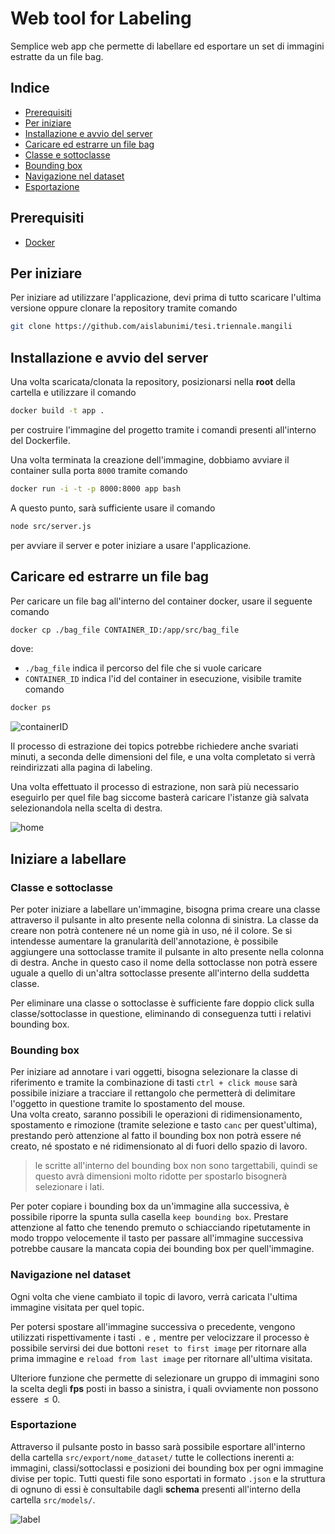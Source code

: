 # Web tool for Labeling

Semplice web app che permette di labellare ed esportare un set di immagini estratte da un file bag.

## Indice

- [Prerequisiti](#prerequisiti)
- [Per iniziare](#per-iniziare)
- [Installazione e avvio del server](#installazione-e-avvio-del-server)
- [Caricare ed estrarre un file bag](#caricare-ed-estrarre-un-file-bag)
- [Classe e sottoclasse](#classe-e-sottoclasse)
- [Bounding box](#bounding-box)
- [Navigazione nel dataset](#navigazione-nel-dataset)
- [Esportazione](#esportazione)

## Prerequisiti

- [Docker](https://docs.docker.com/engine/install/)

## Per iniziare

Per iniziare ad utilizzare l'applicazione, devi prima di tutto scaricare l'ultima versione oppure clonare la repository tramite comando

```bash
git clone https://github.com/aislabunimi/tesi.triennale.mangili
```

## Installazione e avvio del server

Una volta scaricata/clonata la repository, posizionarsi nella __root__ della cartella e utilizzare il comando

```bash
docker build -t app .
```

per costruire l'immagine del progetto tramite i comandi presenti all'interno del Dockerfile.

Una volta terminata la creazione dell'immagine, dobbiamo avviare il container sulla porta `8000` tramite comando

```bash
docker run -i -t -p 8000:8000 app bash
```

A questo punto, sarà sufficiente usare il comando 
```bash
node src/server.js
```

per avviare il server e poter iniziare a usare l'applicazione.

## Caricare ed estrarre un file bag

Per caricare un file bag all'interno del container docker, usare il seguente comando 

```bash
docker cp ./bag_file CONTAINER_ID:/app/src/bag_file
```

dove:
- `./bag_file` indica il percorso del file che si vuole caricare
- `CONTAINER_ID` indica l'id del container in esecuzione, visibile tramite comando

```bash
docker ps
```

![containerID](https://github.com/AlessandroMangili/RosImageLabeling/assets/86318455/2ec55493-3fe9-40e8-8793-47da4adba6c1)

Il processo di estrazione dei topics potrebbe richiedere anche svariati minuti, a seconda delle dimensioni del file, e una volta completato si verrà reindirizzati alla pagina di labeling.

Una volta effettuato il processo di estrazione, non sarà più necessario eseguirlo per quel file bag siccome basterà caricare l'istanze già salvata selezionandola nella scelta di destra.

![home](https://github.com/aislabunimi/tesi.triennale.mangili/assets/86318455/0221e234-2c7e-472e-b814-27421ffa14a8)

## Iniziare a labellare

### Classe e sottoclasse

Per poter iniziare a labellare un'immagine, bisogna prima creare una classe attraverso il pulsante in alto presente nella colonna di sinistra. La classe da creare non potrà contenere né un nome già in uso, né il colore. Se si intendesse aumentare la granularità dell'annotazione, è possibile aggiungere una sottoclasse tramite il pulsante in alto presente nella colonna di destra. Anche in questo caso il nome della sottoclasse non potrà essere uguale a quello di un'altra sottoclasse presente all'interno della suddetta classe.

Per eliminare una classe o sottoclasse è sufficiente fare doppio click sulla classe/sottoclasse in questione, eliminando di conseguenza tutti i relativi bounding box.

### Bounding box

Per iniziare ad annotare i vari oggetti, bisogna selezionare la classe di riferimento e tramite la combinazione di tasti `ctrl + click mouse` sarà possibile iniziare a tracciare il rettangolo che permetterà di delimitare l'oggetto in questione tramite lo spostamento del mouse. \
Una volta creato, saranno possibili le operazioni di ridimensionamento, spostamento e rimozione (tramite selezione e tasto `canc` per quest'ultima), prestando però attenzione al fatto il bounding box non potrà essere né creato, né spostato e né ridimensionato al di fuori dello spazio di lavoro.

> le scritte all'interno del bounding box non sono targettabili, quindi se questo avrà dimensioni molto ridotte per spostarlo bisognerà selezionare i lati.

Per poter copiare i bounding box da un'immagine alla successiva, è possibile riporre la spunta sulla casella `keep bounding box`. Prestare attenzione al fatto che tenendo premuto o schiacciando ripetutamente in modo troppo velocemente il tasto per passare all'immagine successiva potrebbe causare la mancata copia dei bounding box per quell'immagine.

### Navigazione nel dataset

Ogni volta che viene cambiato il topic di lavoro, verrà caricata l'ultima immagine visitata per quel topic.

Per potersi spostare all'immagine successiva o precedente, vengono utilizzati rispettivamente i tasti `.` e `,` mentre per velocizzare il processo è possibile servirsi dei due bottoni `reset to first image` per ritornare alla prima immagine e `reload from last image` per ritornare all'ultima visitata.

Ulteriore funzione che permette di selezionare un gruppo di immagini sono la scelta degli __fps__ posti in basso a sinistra, i quali ovviamente non possono essere $\leq 0$.

### Esportazione

Attraverso il pulsante posto in basso sarà possibile esportare all'interno della cartella `src/export/nome_dataset/` tutte le collections inerenti a: immagini, classi/sottoclassi e posizioni dei bounding box per ogni immagine divise per topic. Tutti questi file sono esportati in formato `.json` e la struttura di ognuno di essi è consultabile dagli __schema__ presenti all'interno della cartella `src/models/`.

![label](https://github.com/aislabunimi/tesi.triennale.mangili/assets/86318455/4a3dad15-a300-4242-8f7b-c98381d8109a)